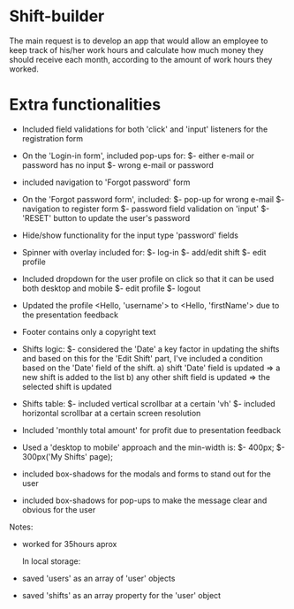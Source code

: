 # Shift-builder

The main request is to develop an app that would allow an employee to keep track of his/her work hours and calculate how much money they should receive each month, according to the amount of work hours they worked.

# Extra functionalities

- Included field validations for both 'click' and 'input' listeners for the registration form

- On the 'Login-in form', included pop-ups for:
  $- either e-mail or password has no input
  $- wrong e-mail or password

- included navigation to 'Forgot password' form

- On the 'Forgot password form', included:
  $- pop-up for wrong e-mail
  $- navigation to register form
  $- password field validation on 'input'
  $- 'RESET' button to update the user's password

- Hide/show functionality for the input type 'password' fields

- Spinner with overlay included for:
  $- log-in
  $- add/edit shift
  $- edit profile

- Included dropdown for the user profile on click so that it can be used both desktop and mobile
  $- edit profile
  $- logout

- Updated the profile <Hello, 'username'> to <Hello, 'firstName'> due to the presentation feedback

- Footer contains only a copyright text

- Shifts logic:
  $- considered the 'Date' a key factor in updating the shifts and based on this for the 'Edit Shift' part, I've included a condition based on the 'Date' field of the shift.
  a) shift 'Date' field is updated => a new shift is added to the list
  b) any other shift field is updated => the selected shift is updated

- Shifts table:
  $- included vertical scrollbar at a certain 'vh'
  $- included horizontal scrollbar at a certain screen resolution

- Included 'monthly total amount' for profit due to presentation feedback

- Used a 'desktop to mobile' approach and the min-width is:
  $- 400px;
  $- 300px('My Shifts' page);

- included box-shadows for the modals and forms to stand out for the user
- included box-shadows for pop-ups to make the message clear and obvious for the user

Notes:

- worked for 35hours aprox

  In local storage:

- saved 'users' as an array of 'user' objects
- saved 'shifts' as an array property for the 'user' object
